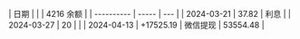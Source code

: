 
| 日期         |       |     | 4216 余额 |
| ---------- | ----- | --- |
| 2024-03-21 | 37.82 | 利息  |
| 2024-03-27 | 20    |     |
| 2024-04-13 | +17525.19 | 微信提现 | 53554.48 |
